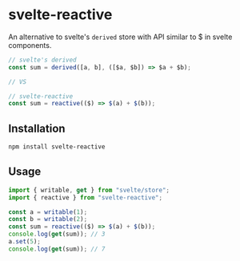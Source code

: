 # svelte-reactive

An alternative to svelte's `derived` store with API similar to $ in svelte components.

```js
// svelte's derived
const sum = derived([a, b], ([$a, $b]) => $a + $b);

// VS

// svelte-reactive
const sum = reactive(($) => $(a) + $(b));
```

## Installation

```bash
npm install svelte-reactive
```

## Usage

```js
import { writable, get } from "svelte/store";
import { reactive } from "svelte-reactive";

const a = writable(1);
const b = writable(2);
const sum = reactive(($) => $(a) + $(b));
console.log(get(sum)); // 3
a.set(5);
console.log(get(sum)); // 7
```
